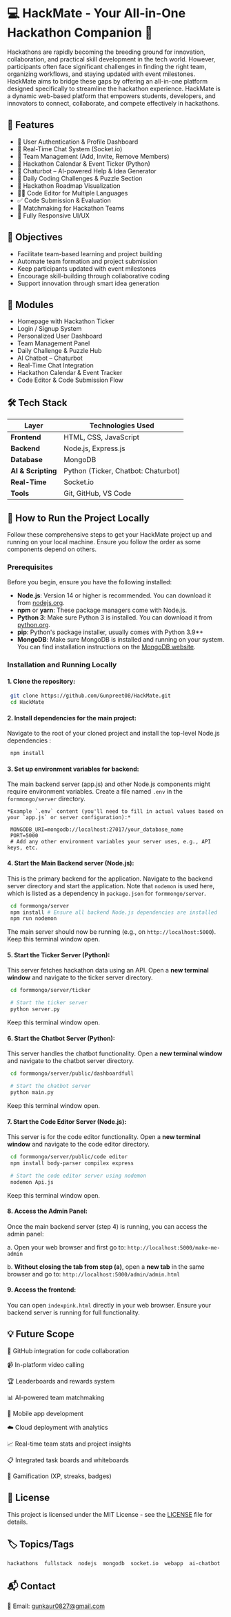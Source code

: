 
# 💻 HackMate - Your All-in-One Hackathon Companion 🚀

Hackathons are rapidly becoming the breeding ground for innovation, collaboration, and 
practical skill development in the tech world. However, participants often face significant challenges in finding the right team, organizing workflows, and staying updated with event milestones. HackMate aims to bridge these gaps by offering an all-in-one platform designed specifically to streamline the hackathon experience. 
HackMate is a dynamic web-based platform that empowers students, developers, and 
innovators to connect, collaborate, and compete effectively in hackathons.


## 🌟 Features

- 🔐 User Authentication & Profile Dashboard
- 💬 Real-Time Chat System (Socket.io)
- 👥 Team Management (Add, Invite, Remove Members)
- 📅 Hackathon Calendar & Event Ticker (Python)
- 🧠 Chaturbot – AI-powered Help & Idea Generator
- 🧩 Daily Coding Challenges & Puzzle Section
- 📍 Hackathon Roadmap Visualization
- 🧑‍💻 Code Editor for Multiple Languages
- ✅ Code Submission & Evaluation
- 🎯 Matchmaking for Hackathon Teams
- 📱 Fully Responsive UI/UX


## 🎯 Objectives

- Facilitate team-based learning and project building
- Automate team formation and project submission
- Keep participants updated with event milestones
- Encourage skill-building through collaborative coding
- Support innovation through smart idea generation


## 🧱 Modules

- Homepage with Hackathon Ticker
- Login / Signup System
- Personalized User Dashboard
- Team Management Panel
- Daily Challenge & Puzzle Hub
- AI Chatbot – Chaturbot
- Real-Time Chat Integration
- Hackathon Calendar & Event Tracker
- Code Editor & Code Submission Flow


## 🛠 Tech Stack

| Layer        | Technologies Used                        |
|--------------|------------------------------------------|
| **Frontend** | HTML, CSS, JavaScript                    |
| **Backend**  | Node.js, Express.js                      |
| **Database** | MongoDB                                  |
| **AI & Scripting** | Python (Ticker, Chatbot: Chaturbot)     |
| **Real-Time** | Socket.io                                |
| **Tools**    | Git, GitHub, VS Code    |



## 🧪 How to Run the Project Locally
Follow these comprehensive steps to get your HackMate project up and running on your local machine. Ensure you follow the order as some components depend on others.

### Prerequisites

Before you begin, ensure you have the following installed:

-   **Node.js**: Version 14 or higher is recommended. You can download it from [nodejs.org](https://nodejs.org/).
-   **npm** or **yarn**: These package managers come with Node.js.
-   **Python 3**: Make sure Python 3 is installed. You can download it from [python.org](https://www.python.org/downloads/).
-   **pip**: Python's package installer, usually comes with Python 3.9*+
-   **MongoDB**: Make sure MongoDB is installed and running on your system. You can find installation instructions on the [MongoDB website](https://www.mongodb.com/try/download/community).

### Installation and Running Locally
#### 1.  Clone the repository: 
   ```bash
    git clone https://github.com/Gunpreet08/HackMate.git
    cd HackMate
   ```

   
#### 2.  Install dependencies for the main project:
  Navigate to the root of your cloned project and install the top-level Node.js dependencies :
   ```bash
    npm install
   ```


#### 3.  Set up environment variables for backend:
  The main backend server (app.js) and other Node.js components might require environment variables. Create a file named `.env` in the `formmongo/server` directory.

    *Example `.env` content (you'll need to fill in actual values based on your `app.js` or server configuration):*
   ```
    MONGODB_URI=mongodb://localhost:27017/your_database_name
    PORT=5000
    # Add any other environment variables your server uses, e.g., API keys, etc.
   ```


#### 4.  Start the Main Backend server (Node.js):
  This is the primary backend for the application. Navigate to the backend server directory and start the application. Note that `nodemon` is used here, which is listed as a dependency in `package.json` for `formmongo/server`.
   ```bash
    cd formmongo/server
    npm install # Ensure all backend Node.js dependencies are installed
    npm run nodemon 
   ```
  The main server should now be running (e.g., on `http://localhost:5000`). Keep this terminal window open.


#### 5. Start the Ticker Server (Python):
  This server fetches hackathon data using an API. Open a **new terminal window** and navigate to the ticker server directory.
   ```bash
    cd formmongo/server/ticker

    # Start the ticker server
    python server.py
   ```
  Keep this terminal window open.


#### 6. Start the Chatbot Server (Python):
  This server handles the chatbot functionality. Open a **new terminal window** and navigate to the chatbot server directory.

   ```bash
    cd formmongo/server/public/dashboardfull

    # Start the chatbot server
    python main.py
   ```
  Keep this terminal window open.


#### 7. Start the Code Editor Server (Node.js):
  This server is for the code editor functionality. Open a **new terminal window** and navigate to the code editor directory.

   ```bash
    cd formmongo/server/public/code editor
    npm install body-parser compilex express 

    # Start the code editor server using nodemon
    nodemon Api.js
   ```
  Keep this terminal window open.


#### 8. Access the Admin Panel:
  Once the main backend server (step 4) is running, you can access the admin panel:

  a.  Open your web browser and first go to: `http://localhost:5000/make-me-admin`

  b.  **Without closing the tab from step (a)**, open a **new tab** in the same browser and go to: `http://localhost:5000/admin/admin.html`


#### 9.  Access the frontend:
  You can open `indexpink.html` directly in your web browser. Ensure your backend server is running for full functionality.



## 💡 Future Scope
 
🔗 GitHub integration for code collaboration

📹 In-platform video calling

🏆 Leaderboards and rewards system

📊 AI-powered team matchmaking

📱 Mobile app development

☁️ Cloud deployment with analytics

📈 Real-time team stats and project insights

📋 Integrated task boards and whiteboards

🏅 Gamification (XP, streaks, badges)



## 📜 License

This project is licensed under the MIT License - see the [LICENSE](LICENSE) file for details.


## 🏷 Topics/Tags

```bash
hackathons  fullstack  nodejs  mongodb  socket.io  webapp  ai-chatbot  team-collab  hackmate
```

  
## 📬 Contact
 
📧 Email: gunkaur0827@gmail.com